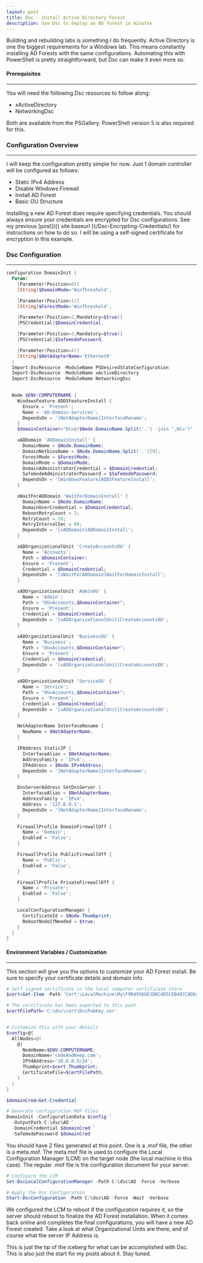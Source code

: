```yaml
---
layout: post
title: Dsc - Install Active Directory Forest
description: Use Dsc to deploy an AD forest in minutes
---
```


<p>
  Building and rebuilding labs is something I do frequently. 
  Active Directory is one the biggest requirements for a Windows lab. 
  This means constantly installing AD Forests with the same configurations. 
  Automating this with PowerShell is pretty straightforward, 
  but Dsc can make it even more so.
</p>

#### Prerequisites
----

<p>
  You will need the following Dsc resources to follow along:
  <ul>
    <li>xActiveDirectory</li>
    <li>NetworkingDsc</li>
  </ul>
  Both are available from the PSGallery. 
  PowerShell version 5 is also required for this.
</p>

### Configuration Overview
----

<p>
  I will keep the configuration pretty simple for now. 
  Just 1 domain controller will be configured as follows:
  <ul>
    <li>Static IPv4 Address</li>
    <li>Disable Windows Firewall</li>
    <li>Install AD Forest</li>
    <li>Basic OU Structure</li>
  </ul>
</p>

Installing a new AD Forest does require specifying credentials. 
You should always ensure your credentials are encrypted for Dsc configurations. 
See my previous [post]({{ site.baseurl }}/Dsc-Encrypting-Credentials/) 
for instructions on how to do so. 
I will be using a self-signed certificate for encryption in this example.

### Dsc Configuration
----

```powershell
configuration DomainInit {
  Param(
    [Parameter(Position=0)]
    [String]$DomainMode='WinThreshold',

    [Parameter(Position=1)]
    [String]$ForestMode='WinThreshold',

    [Parameter(Position=2,Mandatory=$true)]
    [PSCredential]$DomainCredential,

    [Parameter(Position=3,Mandatory=$true)]
    [PSCredential]$SafemodePassword,

    [Parameter(Position=4)]
    [String]$NetAdapterName='Ethernet0'
  )
  Import-DscResource -ModuleName PSDesiredStateConfiguration
  Import-DscResource -ModuleName xActiveDirectory
  Import-DscResource -ModuleName NetworkingDsc
  

  Node $ENV:COMPUTERNAME {
    WindowsFeature ADDSFeatureInstall {
      Ensure = 'Present';
      Name = 'AD-Domain-Services';
      DependsOn = '[NetAdapterName]InterfaceRename';
    }
    $domainContainer="DC=$($Node.DomainName.Split('.') -join ',DC=')"

    xADDomain 'ADDomainInstall' {
      DomainName = $Node.DomainName;
      DomainNetbiosName = $Node.DomainName.Split('.')[0];
      ForestMode = $ForestMode;
      DomainMode = $DomainMode;
      DomainAdministratorCredential = $DomainCredential;
      SafemodeAdministratorPassword = $SafemodePassword;
      DependsOn = '[WindowsFeature]ADDSFeatureInstall';
    }

    xWaitForADDomain 'WaitForDomainInstall' {
      DomainName = $Node.DomainName;
      DomainUserCredential = $DomainCredential;
      RebootRetryCount = 2;
      RetryCount = 10;
      RetryIntervalSec = 60;
      DependsOn = '[xADDomain]ADDomainInstall';
    }

    xADOrganizationalUnit 'CreateAccountsOU' {
      Name = 'Accounts';
      Path = $DomainContainer;
      Ensure = 'Present';
      Credential = $DomainCredential;
      DependsOn = '[xWaitForADDomain]WaitForDomainInstall';
    }

    xADOrganizationalUnit 'AdminOU' {
      Name = 'Admin';
      Path = "OU=Accounts,$DomainContainer";
      Ensure = 'Present';
      Credential = $DomainCredential;
      DependsOn = '[xADOrganizationalUnit]CreateAccountsOU';
    }
    
    xADOrganizationalUnit 'BusinessOU' {
      Name = 'Business';
      Path = "OU=Accounts,$DomainContainer";
      Ensure = 'Present';
      Credential = $DomainCredential;
      DependsOn = '[xADOrganizationalUnit]CreateAccountsOU';
    }

    xADOrganizationalUnit 'ServiceOU' {
      Name = 'Service';
      Path = "OU=Accounts,$DomainContainer";
      Ensure = 'Present';
      Credential = $DomainCredential;
      DependsOn = '[xADOrganizationalUnit]CreateAccountsOU';
    }

    NetAdapterName InterfaceRename {
      NewName = $NetAdapterName;
    }

    IPAddress StaticIP {
      InterfaceAlias = $NetAdapterName;
      AddressFamily = 'IPv4';
      IPAddress = $Node.IPv4Address;
      DependsOn = '[NetAdapterName]InterfaceRename';
    }

    DnsServerAddress SetDnsServer {
      InterfaceAlias = $NetAdapterName;
      AddressFamily = 'IPv4';
      Address = '127.0.0.1';
      DependsOn = '[NetAdapterName]InterfaceRename';
    }

    FirewallProfile DomainFirewallOff {
      Name = 'Domain';
      Enabled = 'False';
    }

    FirewallProfile PublicFirewallOff {
      Name = 'Public';
      Enabled = 'False';
    }

    FirewallProfile PrivateFirewallOff {
      Name = 'Private';
      Enabled = 'False';
    }

    LocalConfigurationManager {
      CertificateId = $Node.Thumbprint;
      RebootNodeIfNeeded = $true;
    }
  }
}
```

#### Environment Variables / Customization
----

<p>
  This section will give you the options to customize your AD Forest install. 
  Be sure to specify your certificate details and domain info.
</p>

```powershell
# Self signed certificate in the local computer certificate store
$cert=Get-Item -Path 'Cert:\LocalMachine\My\F9R4936DE1DBC4D5CEB407C8DEA2E2A3EC8C9F32'

# The certificate has been exported to this path
$certFilePath='C:\dsc\cert\DscPubKey.cer'


# Customize this with your details
$config=@{
  AllNodes=@(
    @{
      NodeName=$ENV:COMPUTERNAME;
      DomainName='codeAndKeep.com';
      IPV4Address='10.0.0.5/24';
      Thumbprint=$cert.Thumbprint;
      CertificateFile=$certFilePath;
    }
  )
}

$domainCred=Get-Credential

# Generate configuration MOF files
DomainInit -ConfigurationData $config `
  -OutputPath C:\dsc\AD `
  -DomainCredential $domainCred `
  -SafemodePassword $domainCred 
```

<p>
  You should have 2 files generated at this point. 
  One is a .mof file, the other is a meta.mof. 
  The meta.mof file is used to configure the Local Configuration Manager (LCM) 
  on the target node (the local machine in this case). 
  The regular .mof file is the configuration document for your server.
</p>

```powershell
# Configure the LCM
Set-DscLocalConfigurationManager -Path C:\dsc\AD -Force -Verbose

# Apply the Dsc Configuration 
Start-DscConfiguration -Path C:\dsc\AD -Force -Wait -Verbose
```

<p>
  We configured the LCM to reboot if the configuration requires it, 
  so the server should reboot to finalize the AD Forest installation. 
  When it comes back online and completes the final configurations, 
  you will have a new AD Forest created. 
  Take a look at what Organizational Units are there, 
  and of course what the server IP Address is.
</p>

<p>
  This is just the tip of the iceberg for what can be accomplished with Dsc. 
  This is also just the start for my posts about it. 
  Stay tuned.
</p>
